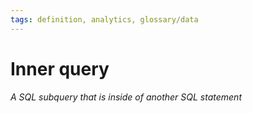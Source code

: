 ```yaml
---
tags: definition, analytics, glossary/data
---
```

#  Inner query
*A SQL subquery that is inside of another SQL statement*